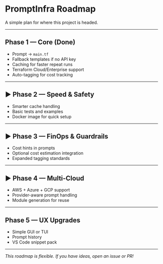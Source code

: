 # PromptInfra Roadmap
A simple plan for where this project is headed.

---

## Phase 1 — Core (Done)
- Prompt → `main.tf`
- Fallback templates if no API key
- Caching for faster repeat runs
- Terraform Cloud/Enterprise support
- Auto-tagging for cost tracking

---

## ▶ Phase 2 — Speed & Safety
- Smarter cache handling
- Basic tests and examples
- Docker image for quick setup

---

## ▶ Phase 3 — FinOps & Guardrails
- Cost hints in prompts
- Optional cost estimation integration
- Expanded tagging standards

---

## ▶ Phase 4 — Multi-Cloud
- AWS + Azure + GCP support
- Provider-aware prompt handling
- Module generation for reuse

---

##  Phase 5 — UX Upgrades
- Simple GUI or TUI
- Prompt history
- VS Code snippet pack

---

*This roadmap is flexible. If you have ideas, open an issue or PR!*

